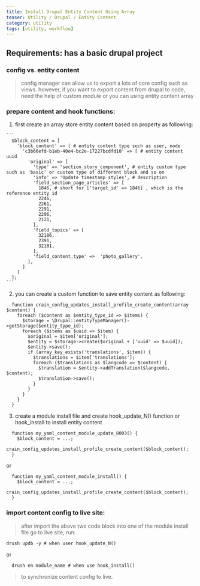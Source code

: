 ```yaml
---
title: Install Drupal Entity Content Using Array
teaser: Utility / Drupal / Entity Content
category: utility
tags: [utility, workflow]
---
```


Requirements: has a basic drupal project
----------------------------------------

### config vs. entity content
  > config manager can allow us to export a lots of core config such as views.
  > however, if you want to export content from drupal to code, need the help of custom module or you can using entity content array

### prepare content and hook functions:

  1. first create an array store entity content based on property
    as following:

    ```
      $block_content = [
        'block_content' => [ # entity content type such as user, node
          'c3b66efd-b1eb-40e4-bc2e-17227bcdfd10' => [ # entity content uuid
            'original' => [
              'type' => 'section_story_component', # entity custom type such as 'basic' or custom type of different block and so on
              'info' => 'Update timestamp styles', # description
              'field_section_page_articles' => [
                1846, # short for ['target_id' => 1846] , which is the reference entity id
                2246,
                2261,
                2291,
                2296,
                2121,
              ],
              'field_topics' => [
                32186,
                2391,
                32181,
              ],
              'field_content_type' =>  'photo_gallery',
            ],
          ]
        ]
      ];
    ```

  2. you can create a custom function to save entity content as following:

  ```
    function crain_config_updates_install_profile_create_content(array $content) {
      foreach ($content as $entity_type_id => $items) {
        $storage = \Drupal::entityTypeManager()->getStorage($entity_type_id);
        foreach ($items as $uuid => $item) {
          $original = $item['original'];
          $entity = $storage->create($original + ['uuid' => $uuid]);
          $entity->save();
          if (array_key_exists('translations', $item)) {
            $translations = $item['translations'];
            foreach ($translations as $langcode => $content) {
              $translation = $entity->addTranslation($langcode, $content);
              $translation->save();
            }
          }
        }
      }
    }
  ```
  3. create a module install file and create hook_update_N() function or hook_install to install entity content

  ```
    function my_yaml_content_module_update_8003() {
      $block_content = ...;
      crain_config_updates_install_profile_create_content($block_content);
    }

  ```

  or

  ```
    function my_yaml_content_module_install() {
      $block_content = ...;
      crain_config_updates_install_profile_create_content($block_content);
    }
  ```

### import content config to live site:
  > after import the above two code block into one of the module install file
  > go to live site, run:

  ```
  drush updb -y # when user hook_update_N()
  ```

  or

  ```
    drush en module_name # when use hook_install()
  ```

  > to synchronize content config to live.
